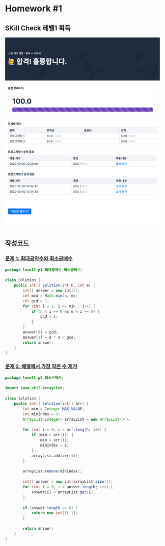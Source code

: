 # Homework #1

## SKill Check 레벨1 획득
![프로그래머스 레벨1](img/level1.png)

## 작성코드
### [문제 1. 최대공약수와 최소공배수](https://github.com/Tezla-Lee/Algorithm/blob/master/FastCampus/src/level1/p1_%EC%B5%9C%EB%8C%80%EA%B3%B5%EC%95%BD%EC%88%98_%EC%B5%9C%EC%86%8C%EA%B3%B5%EB%B0%B0%EC%88%98/Solution.java)
```java
package level1.p1_최대공약수_최소공배수;

class Solution {
    public int[] solution(int n, int m) {
        int[] answer = new int[2];
        int min = Math.min(n, m);
        int gcd = 1;
        for (int i = 1; i <= min ; i++) {
            if (n % i == 0 && m % i == 0) {
                gcd = i;
            }
        }
        answer[0] = gcd;
        answer[1] = m * n / gcd;
        return answer;
    }
}
```

### [문제 2. 배열에서 가장 작은 수 제거](https://github.com/Tezla-Lee/Algorithm/blob/master/FastCampus/src/level1/p2_%EC%B5%9C%EC%86%8C%EC%88%98%EC%A0%9C%EA%B1%B0/Solution.java)
```java
package level1.p2_최소수제거;

import java.util.ArrayList;

class Solution {
    public int[] solution(int[] arr) {
        int min = Integer.MAX_VALUE;
        int minIndex = 0;
        ArrayList<Integer> arrayList = new ArrayList<>();

        for (int i = 0; i < arr.length; i++) {
            if (min > arr[i]) {
                min = arr[i];
                minIndex = i;
            }
            arrayList.add(arr[i]);
        }

        arrayList.remove(minIndex);

        int[] answer = new int[arrayList.size()];
        for (int i = 0; i < answer.length; i++) {
            answer[i] = arrayList.get(i);
        }

        if (answer.length == 0) {
            return new int[]{-1};
        }

        return answer;
    }
}
```